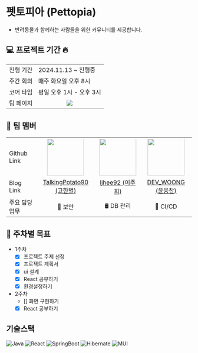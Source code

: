 # 펫토피아 (Pettopia)
- 반려동물과 함께하는 사람들을 위한 커뮤니티를 제공합니다.

## 💻 프로젝트 기간 🔥
<table>
  <tr>
    <td>진행 기간</td>
    <td>2024.11.13 ~ 진행중 </td>
  </tr>
  <tr>
    <td>주간 회의</td>
    <td>매주 화요일 오후 8시</td>
  </tr>
  <tr>
    <td>코어 타임</td>
    <td>평일 오후 1시 - 오후 3시</td>
  </tr>
  <tr>
    <td>팀 페이지</td>
<td align="center"><a href="https://shadowed-plier-7d6.notion.site/Pettopia-13dbd3f53d9080419167fc56b655bd45"><img src ="https://img.shields.io/badge/Notion-%23000000.svg?style=for-the-badge&logo=notion&logoColor=white"></a></td>
  </tr>
</table>

## 👤 팀 멤버
  <table>
    <tr>
      <td>Github Link</td>
      <td align="center"><a href="https://github.com/TalkingPotato90"><img src="https://avatars.githubusercontent.com/u/138276030?v=4" width="100"></a></td>
      <td align="center"><a href="https://github.com/ljhee92"><img src="https://avatars.githubusercontent.com/u/77716414?v=4" width="100"></a></td>
      <td align="center"><a href="https://github.com/dbsdndcks"><img src="https://avatars.githubusercontent.com/u/106324609?v=4" width="100"></a></td>
    </tr>
    <tr>
      <td>Blog Link</td>
      <td align="center"><a href="https://talkingpotato90.github.io/">TalkingPotato90 (고한별)</a></td>
      <td align="center"><a href="https://ju-heee.tistory.com/">ljhee92 (이주희)</a></td>
      <td align="center"><a href="https://velog.io/@sunset_1839/posts">DEV_WOONG (윤웅찬)</a></td>
    </tr>
        <tr>
      <td>주요 담당업무</td>
      <td align="center">🔐 보안</a></td>
      <td align="center">🛢️ DB 관리</a></td>
      <td align="center">📢 CI/CD</a></td>
    </tr>
  </table>

## 🌈 주차별 목표
- 1주차
  - [x] 프로젝트 주제 선정
  - [x] 프로젝트 계획서
  - [x] ui 설계
  - [x] React 공부하기
  - [x] 환경설정하기
- 2주차
  - [] 화면 구현하기
  - [x] React 공부하기

## 기술스택
![Java](https://img.shields.io/badge/jdk21-%23ED8B00.svg?style=for-the-badge&logo=openjdk&logoColor=white)
![React](https://img.shields.io/badge/react-%2320232a.svg?style=for-the-badge&logo=react&logoColor=%2361DAFB)
![SpringBoot](https://img.shields.io/badge/springboot-6DB33F?style=for-the-badge&logo=springboot&logoColor=white)
![Hibernate](https://img.shields.io/badge/jpa-59666C?style=for-the-badge&logo=Hibernate&logoColor=white)
![MUI](https://img.shields.io/badge/MUI-%230081CB.svg?style=for-the-badge&logo=mui&logoColor=white)
